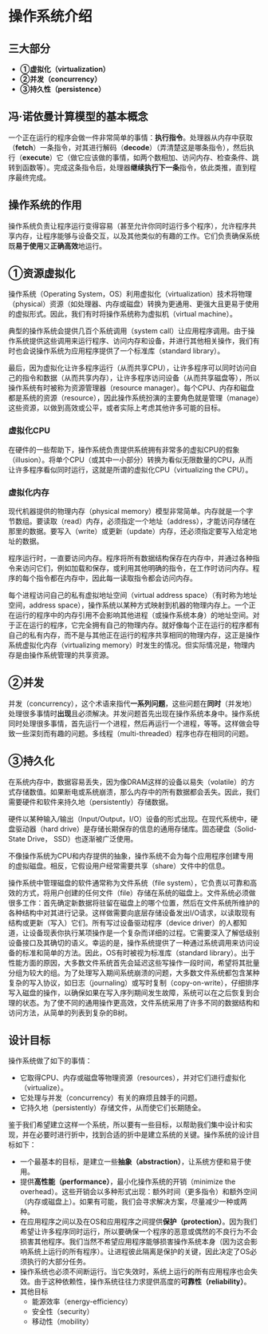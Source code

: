 # 操作系统介绍

## 三大部分

- **①虚拟化（virtualization）**
- **②并发（concurrency）**
- **③持久性（persistence）**

## 冯·诺依曼计算模型的基本概念

一个正在运行的程序会做一件非常简单的事情：**执行指令**。处理器从内存中获取（**fetch**）一条指令，对其进行解码（**decode**）（弄清楚这是哪条指令），然后执行（**execute**）它（做它应该做的事情，如两个数相加、访问内存、检查条件、跳转到函数等）。完成这条指令后，处理器**继续执行下一条**指令，依此类推，直到程序最终完成。

## 操作系统的作用

操作系统负责让程序运行变得容易（甚至允许你同时运行多个程序），允许程序共享内存，让程序能够与设备交互，以及其他类似的有趣的工作。它们负责确保系统既**易于使用**又**正确高效**地运行。

## ①资源虚拟化

操作系统（Operating System，OS）利用虚拟化（virtualization）技术将物理（physical）资源（如处理器、内存或磁盘）转换为更通用、更强大且更易于使用的虚拟形式。因此，我们有时将操作系统称为虚拟机（virtual machine）。

典型的操作系统会提供几百个系统调用（system call）让应用程序调用。由于操作系统提供这些调用来运行程序、访问内存和设备，并进行其他相关操作，我们有时也会说操作系统为应用程序提供了一个标准库（standard library）。

最后，因为虚拟化让许多程序运行（从而共享CPU），让许多程序可以同时访问自己的指令和数据（从而共享内存），让许多程序访问设备（从而共享磁盘等），所以操作系统有时被称为资源管理器（resource manager）。每个CPU、内存和磁盘都是系统的资源（resource），因此操作系统扮演的主要角色就是管理（manage）这些资源，以做到高效或公平，或者实际上考虑其他许多可能的目标。

### 虚拟化CPU

在硬件的一些帮助下，操作系统负责提供系统拥有非常多的虚拟CPU的假象（illusion）。将单个CPU（或其中一小部分）转换为看似无限数量的CPU，从而让许多程序看似同时运行，这就是所谓的虚拟化CPU（virtualizing the CPU）。

### 虚拟化内存

现代机器提供的物理内存（physical memory）模型非常简单。内存就是一个字节数组。要读取（read）内存，必须指定一个地址（address），才能访问存储在那里的数据。要写入（write）或更新（update）内存，还必须指定要写入给定地址的数据。

程序运行时，一直要访问内存。程序将所有数据结构保存在内存中，并通过各种指令来访问它们，例如加载和保存，或利用其他明确的指令，在工作时访问内存。程序的每个指令都在内存中，因此每一读取指令都会访问内存。

每个进程访问自己的私有虚拟地址空间（virtual address space）（有时称为地址空间，address space），操作系统以某种方式映射到机器的物理内存上。一个正在运行的程序中的内存引用不会影响其他进程（或操作系统本身）的地址空间。对于正在运行的程序，它完全拥有自己的物理内存。就好像每个正在运行的程序都有自己的私有内存，而不是与其他正在运行的程序共享相同的物理内存，这正是操作系统虚拟化内存（virtualizing memory）时发生的情况。但实际情况是，物理内存是由操作系统管理的共享资源。

## ②并发

并发（concurrency），这个术语来指代**一系列问题**，这些问题在**同时**（并发地）处理很多事情时**出现**且必须解决。并发问题首先出现在操作系统本身中。操作系统同时处理很多事情，首先运行一个进程，然后再运行一个进程，等等。这样做会导致一些深刻而有趣的问题。多线程（multi-threaded）程序也存在相同的问题。

## ③持久化

在系统内存中，数据容易丢失，因为像DRAM这样的设备以易失（volatile）的方式存储数值。如果断电或系统崩溃，那么内存中的所有数据都会丢失。因此，我们需要硬件和软件来持久地（persistently）存储数据。

硬件以某种输入/输出（Input/Output，I/O）设备的形式出现。在现代系统中，硬盘驱动器（hard drive）是存储长期保存的信息的通用存储库。固态硬盘（Solid-State Drive， SSD）也逐渐被广泛使用。

不像操作系统为CPU和内存提供的抽象，操作系统不会为每个应用程序创建专用的虚拟磁盘。相反，它假设用户经常需要共享（share）文件中的信息。

操作系统中管理磁盘的软件通常称为文件系统（file system），它负责以可靠和高效的方式，将用户创建的任何文件（file）存储在系统的磁盘上。文件系统必须做很多工作：首先确定新数据将驻留在磁盘上的哪个位置，然后在文件系统所维护的各种结构中对其进行记录。这样做需要向底层存储设备发出I/O请求，以读取现有结构或更新（写入）它们。所有写过设备驱动程序（device driver）的人都知道，让设备现表你执行某项操作是一个复杂而详细的过程。它需要深入了解低级别设备接口及其确切的语义。幸运的是，操作系统提供了一种通过系统调用来访问设备的标准和简单的方法。因此，OS有时被视为标准库（standard library）。出于性能方面的原因，大多数文件系统首先会延迟这些写操作一段时间，希望将其批量分组为较大的组。为了处理写入期间系统崩溃的问题，大多数文件系统都包含某种复杂的写入协议，如日志（journaling）或写时复制（copy-on-write），仔细排序写入磁盘的操作，以确保如果在写入序列期间发生故障，系统可以在之后恢复到合理的状态。为了使不同的通用操作更高效，文件系统采用了许多不同的数据结构和访问方法，从简单的列表到复杂的B树。

## 设计目标

操作系统做了如下的事情：

* 它取得CPU、内存或磁盘等物理资源（resources），并对它们进行虚拟化（virtualize）。
* 它处理与并发（concurrency）有关的麻烦且棘手的问题。
* 它持久地（persistently）存储文件，从而使它们长期随全。

鉴于我们希望建立这样一个系统，所以要有一些目标，以帮助我们集中设计和实现，并在必要时进行折中，找到合适的折中是建立系统的关键。操作系统的设计目标如下：

* 一个最基本的目标，是建立一些**抽象（abstraction）**，让系统方便和易于使用。
* 提供**高性能（performance）**，最小化操作系统的开销（minimize the overhead）。这些开销会以多种形式出现：额外时间（更多指令）和额外空间（内存或磁盘上）。如果有可能，我们会寻求解决方案，尽量减少一种或两种。
* 在应用程序之间以及在OS和应用程序之间提供**保护（protection）**。因为我们希望让许多程序同时运行，所以要确保一个程序的恶意或偶然的不良行为不会损害其他程序。我们当然不希望应用程序能够损害操作系统本身（因为这会影响系统上运行的所有程序）。让进程彼此隔离是保护的关键，因此决定了OS必须执行的大部分任务。
* 操作系统也必须不间断运行。当它失效时，系统上运行的所有应用程序也会失效。由于这种依赖性，操作系统往往力求提供高度的**可靠性（reliability）**。
* 其他目标
  * 能源效率（energy-efficiency）
  * 安全性（security）
  * 移动性（mobility）